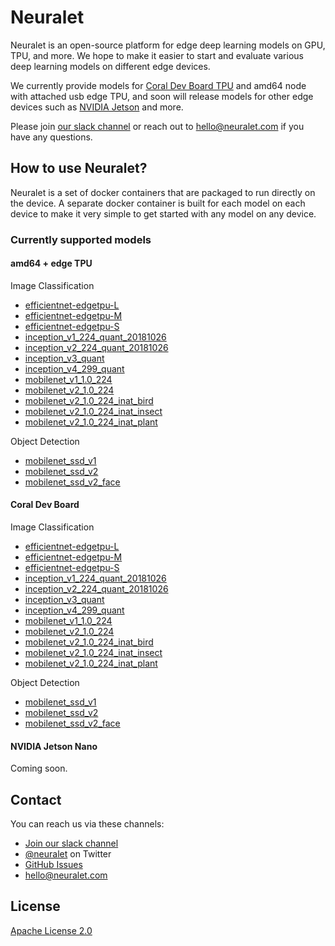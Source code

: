 # Neuralet

Neuralet is an open-source platform for edge deep learning models on GPU, TPU, and more. We hope to make it easier to start and evaluate various deep learning models on different edge devices.

We currently provide models for [Coral Dev Board TPU](https://coral.ai/products/dev-board/) and amd64 node with attached usb edge TPU, and soon will release models for other edge devices such as [NVIDIA Jetson](https://developer.nvidia.com/embedded/jetson-nano-developer-kit) and more. 

Please join [our slack channel](https://join.slack.com/t/neuralet/shared_invite/zt-g1w9o45u-Y4R2tADwdGBCruxuAAKgJA) or reach out to hello@neuralet.com if you have any questions. 

## How to use Neuralet?

Neuralet is a set of docker containers that are packaged to run directly on the device. A separate docker container is built for each model on each device to make it very simple to get started with any model on any device.

### Currently supported models

#### amd64 + edge TPU
Image Classification
* [efficientnet-edgetpu-L](https://github.com/neuralet/neuralet/tree/master/amd64/efficientnet-edgetpu-L)
* [efficientnet-edgetpu-M](https://github.com/neuralet/neuralet/tree/master/amd64/efficientnet-edgetpu-M)
* [efficientnet-edgetpu-S](https://github.com/neuralet/neuralet/tree/master/amd64/efficientnet-edgetpu-S)
* [inception_v1_224_quant_20181026](https://github.com/neuralet/neuralet/tree/master/amd64/inception_v1_224_quant_20181026)
* [inception_v2_224_quant_20181026](https://github.com/neuralet/neuralet/tree/master/amd64/inception_v2_224_quant_20181026)
* [inception_v3_quant](https://github.com/neuralet/neuralet/tree/master/amd64/inception_v3_quant)
* [inception_v4_299_quant](https://github.com/neuralet/neuralet/tree/master/amd64/inception_v4_299_quant)
* [mobilenet_v1_1.0_224](https://github.com/neuralet/neuralet/tree/master/amd64/mobilenet_v1_1.0_224)
* [mobilenet_v2_1.0_224](https://github.com/neuralet/neuralet/tree/master/amd64/mobilenet_v2_1.0_224)
* [mobilenet_v2_1.0_224_inat_bird](https://github.com/neuralet/neuralet/tree/master/amd64/mobilenet_v2_1.0_224_inat_bird)
* [mobilenet_v2_1.0_224_inat_insect](https://github.com/neuralet/neuralet/tree/master/amd64/mobilenet_v2_1.0_224_inat_insect)
* [mobilenet_v2_1.0_224_inat_plant](https://github.com/neuralet/neuralet/tree/master/amd64/mobilenet_v2_1.0_224_inat_plant)

Object Detection
* [mobilenet_ssd_v1](https://github.com/neuralet/neuralet/tree/master/amd64/mobilenet_ssd_v1)
* [mobilenet_ssd_v2](https://github.com/neuralet/neuralet/tree/master/amd64/mobilenet_ssd_v2)
* [mobilenet_ssd_v2_face](https://github.com/neuralet/neuralet/tree/master/amd64/mobilenet_ssd_v2_face)

#### Coral Dev Board
Image Classification
* [efficientnet-edgetpu-L](https://github.com/neuralet/neuralet/tree/master/coral-dev-board/efficientnet-edgetpu-L)
* [efficientnet-edgetpu-M](https://github.com/neuralet/neuralet/tree/master/coral-dev-board/efficientnet-edgetpu-M)
* [efficientnet-edgetpu-S](https://github.com/neuralet/neuralet/tree/master/coral-dev-board/efficientnet-edgetpu-S)
* [inception_v1_224_quant_20181026](https://github.com/neuralet/neuralet/tree/master/coral-dev-board/inception_v1_224_quant_20181026)
* [inception_v2_224_quant_20181026](https://github.com/neuralet/neuralet/tree/master/coral-dev-board/inception_v2_224_quant_20181026)
* [inception_v3_quant](https://github.com/neuralet/neuralet/tree/master/coral-dev-board/inception_v3_quant)
* [inception_v4_299_quant](https://github.com/neuralet/neuralet/tree/master/coral-dev-board/inception_v4_299_quant)
* [mobilenet_v1_1.0_224](https://github.com/neuralet/neuralet/tree/master/coral-dev-board/mobilenet_v1_1.0_224)
* [mobilenet_v2_1.0_224](https://github.com/neuralet/neuralet/tree/master/coral-dev-board/mobilenet_v2_1.0_224)
* [mobilenet_v2_1.0_224_inat_bird](https://github.com/neuralet/neuralet/tree/master/coral-dev-board/mobilenet_v2_1.0_224_inat_bird)
* [mobilenet_v2_1.0_224_inat_insect](https://github.com/neuralet/neuralet/tree/master/coral-dev-board/mobilenet_v2_1.0_224_inat_insect)
* [mobilenet_v2_1.0_224_inat_plant](https://github.com/neuralet/neuralet/tree/master/coral-dev-board/mobilenet_v2_1.0_224_inat_plant)

Object Detection
* [mobilenet_ssd_v1](https://github.com/neuralet/neuralet/tree/master/coral-dev-board/mobilenet_ssd_v1)
* [mobilenet_ssd_v2](https://github.com/neuralet/neuralet/tree/master/coral-dev-board/mobilenet_ssd_v2)
* [mobilenet_ssd_v2_face](https://github.com/neuralet/neuralet/tree/master/coral-dev-board/mobilenet_ssd_v2_face)

#### NVIDIA Jetson Nano
Coming soon.

## Contact

You can reach us via these channels:
- [Join our slack channel](https://join.slack.com/t/neuralet/shared_invite/zt-g1w9o45u-Y4R2tADwdGBCruxuAAKgJA)
- [@neuralet](https://twitter.com/neuralet) on Twitter
- [GitHub Issues](https://github.com/neuralet/neuralet/issues)
- [hello@neuralet.com](mailto:hello@neuralet.com?subject=Hello)

## License
[Apache License 2.0](https://github.com/neuralet/neuralet/blob/master/LICENCE)
